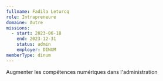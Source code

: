 ```yaml
---
fullname: Fadila Leturcq
role: Intrapreneure
domaine: Autre
missions:
  - start: 2023-06-18
    end: 2023-12-31
    status: admin
    employer: DINUM
memberType: dinum
---
```


Augmenter les compétences numériques dans l'administration
